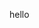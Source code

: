 hello
<!---
eduskm/eduskm is a ✨ special ✨ repository because its `README.md` (this file) appears on your GitHub profile.
You can click the Preview link to take a look at your changes.
--->
